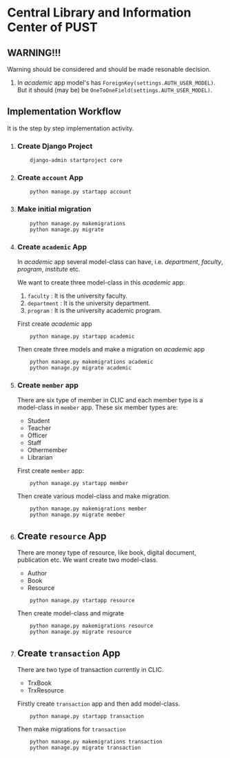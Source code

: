 # Central Library and Information Center of PUST

## WARNING!!!

Warning should be considered and should be made resonable decision.

1. In _academic_ app model's has `ForeignKey(settings.AUTH_USER_MODEL)`. But it should (may be) be `OneToOneField(settings.AUTH_USER_MODEL)`.

## Implementation Workflow

It is the step by step implementation activity.

1. ### Create Django Project

   ```
       django-admin startproject core
   ```

2. ### Create `account` App

   ```
       python manage.py startapp account
   ```

3. ### Make initial migration

   ```
       python manage.py makemigrations
       python manage.py migrate
   ```

4. ### Create `academic` App

   In _academic_ app several model-class can have, i.e. _department_, _faculty_, _program_, _institute_ etc.

   We want to create three model-class in this _academic_ app:

   1. `faculty` : It is the university faculty.
   2. `department` : It is the university department.
   3. `program` : It is the university academic program.

   First create _academic_ app

   ```
       python manage.py startapp academic
   ```

   Then create three models and make a migration on _academic_ app

   ```
       python manage.py makemigrations academic
       python manage.py migrate academic
   ```

5. ### Create `member` app

   There are six type of member in CLIC and each member type is a model-class in `member` app.
   These six member types are:

   - Student
   - Teacher
   - Officer
   - Staff
   - Othermember
   - Librarian

   First create `member` app:

   ```
       python manage.py startapp member
   ```

   Then create various model-class and make migration.

   ```
       python manage.py makemigrations member
       python manage.py migrate member
   ```

6. ## Create `resource` App

   There are money type of resource, like book, digital document, publication etc.
   We want create two model-class.

   - Author
   - Book
   - Resource

   ```
       python manage.py startapp resource
   ```

   Then create model-class and migrate

   ```
       python manage.py makemigrations resource
       python manage.py migrate resource
   ```

7. ## Create `transaction` App

   There are two type of transaction currently in CLIC.

   - TrxBook
   - TrxResource

   Firstly create `transaction` app and then add model-class.

   ```
       python manage.py startapp transaction
   ```

   Then make migrations for `transaction`

   ```
       python manage.py makemigrations transaction
       python manage.py migrate transaction
   ```
